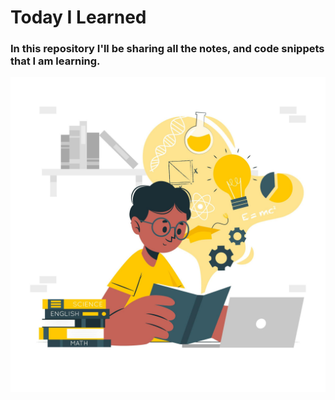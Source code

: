 # Today I Learned

### In this repository I'll be sharing all the notes, and code snippets that I am learning.

![Image](images/image.jpg)